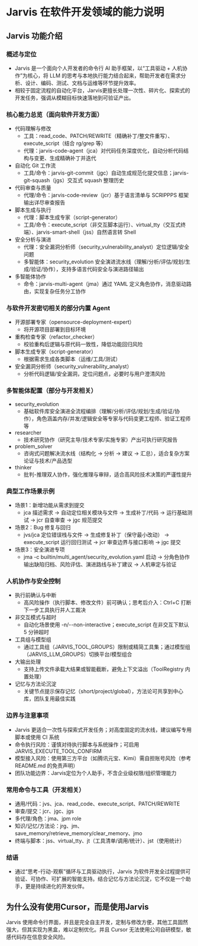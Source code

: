 # Jarvis 在软件开发领域的能力说明

## Jarvis 功能介绍

### 概述与定位
- Jarvis 是一个面向个人开发者的命令行 AI 助手框架，以“工具驱动 + 人机协作”为核心，将 LLM 的思考与本地执行能力结合起来，帮助开发者在需求分析、设计、编码、测试、文档与运维等环节提升效率。
- 相较于固定流程的自动化平台，Jarvis更擅长处理一次性、碎片化、探索式的开发任务，强调从模糊目标快速落地到可验证产出。

### 核心能力总览（面向软件开发方面）
- 代码理解与修改
  - 工具：read_code、PATCH/REWRITE（精确补丁/整文件重写）、execute_script（结合 rg/grep 等）
  - 代理：jarvis-code-agent（jca）对代码任务深度优化，自动分析代码结构与变更、生成精确补丁并迭代
- 自动化 Git 工作流
  - 工具/命令：jarvis-git-commit（jgc）自动生成规范化提交信息；jarvis-git-squash（jgs）交互式 squash 整理历史
- 代码审查与质量
  - 代理/命令：jarvis-code-review（jcr）基于语言清单与 SCRIPPPS 框架输出详尽审查报告
- 脚本生成与执行
  - 代理：脚本生成专家（script-generator）
  - 工具/命令：execute_script（非交互脚本运行）、virtual_tty（交互式终端）、jarvis-smart-shell（jss）自然语言转 Shell
- 安全分析与演进
  - 代理：安全漏洞分析师（security_vulnerability_analyst）定位逻辑/安全问题
  - 多智能体：security_evolution 安全演进流水线（理解/分析/评估/规划/生成/验证/协作），支持多语言代码安全与演进路径输出
- 多智能体协作
  - 命令：jarvis-multi-agent（jma）通过 YAML 定义角色协作，消息驱动路由，实现复杂任务分工协作

### 与软件开发密切相关的部分内置 Agent
- 开源部署专家（opensource-deployment-expert）
  - 将开源项目部署到目标环境
- 重构检查专家（refactor_checker）
  - 校验重构后逻辑与原代码一致性，降低功能回归风险
- 脚本生成专家（script-generator）
  - 根据需求生成各类脚本（运维/工具/测试）
- 安全漏洞分析师（security_vulnerability_analyst）
  - 分析代码逻辑/安全漏洞，定位问题点，必要时与用户澄清风险

### 多智能体配置（部分与开发相关）
- security_evolution
  - 基础软件库安全演进全流程编排（理解/分析/评估/规划/生成/验证/协作），角色涵盖内存/并发/逻辑安全等专家与代码变更工程师、验证工程师等
- researcher
  - 技术研究协作（研究主导/技术专家/实施专家）产出可执行研究报告
- problem_solver
  - 咨询式问题解决流水线（结构化 -> 分析 -> 建议 -> 汇总），适合复杂方案论证与技术/产品选型
- thinker
  - 批判-推理双人协作，强化推理与审辩，适合高风险技术决策的严谨性提升

### 典型工作场景示例
- 场景1：新增功能从需求到提交
  - jca 描述需求 -> 自动定位相关模块与文件 -> 生成补丁/代码 -> 运行基础测试 -> jcr 自查审查 -> jgc 规范提交
- 场景2：Bug 修复与回归
  - jvs/jca 定位错误栈与文件 -> 生成修复补丁（保守最小改动） -> execute_script 运行回归测试 -> jcr 审查边界与接口影响 -> jgc 提交
- 场景3：安全演进专项
  - jma -c builtin/multi_agent/security_evolution.yaml 启动 -> 分角色协作输出缺陷归档、风险评估、演进路线与补丁建议 -> 人机审定与验证

### 人机协作与安全控制
- 执行前确认与中断
  - 高风险操作（执行脚本、修改文件）前可确认；思考后介入：Ctrl+C 打断下一步工具执行并人工裁决
- 非交互模式与超时
  - 自动化场景使用 -n/--non-interactive；execute_script 在非交互下默认 5 分钟超时
- 工具组与模型组
  - 通过工具组（JARVIS_TOOL_GROUPS）限制或精简工具集；通过模型组（JARVIS_LLM_GROUPS）切换平台/模型组合
- 大输出处理
  - 支持上传文件承载大结果或智能截断，避免上下文溢出（ToolRegistry 内置处理）
- 记忆与方法论沉淀
  - 关键节点提示保存记忆（short/project/global），方法论可共享到中心库，团队复用最佳实践


### 边界与注意事项
- Jarvis 更适合一次性与探索式开发任务；对高度固定的流水线，建议编写专用脚本或使用 CI 系统
- 命令执行风险：谨慎对待执行脚本与系统操作；可启用 JARVIS_EXECUTE_TOOL_CONFIRM
- 模型接入风险：使用第三方平台（如腾讯元宝、Kimi）需自担账号风险（参考 README.md 的免责声明）
- 团队功能边界：Jarvis定位为个人助手，不含企业级权限/组织管理能力

### 常用命令与工具（开发相关）
- 通用/代码：jvs、jca、read_code、execute_script、PATCH/REWRITE
- 审查/提交：jcr、jgc、jgs
- 多代理/角色：jma、jpm role
- 知识/记忆/方法论：jrg、jm、save_memory/retrieve_memory/clear_memory、jmo
- 终端与脚本：jss、virtual_tty、jt（工具清单/调用/统计）、jst（使用统计）

### 结语
- 通过“思考-行动-观察”循环与工具驱动执行，Jarvis 为软件开发全过程提供可验证、可协作、可扩展的智能支持。结合记忆与方法论沉淀，它不仅是一个助手，更是持续进化的开发伙伴。

## 为什么没有使用Cursor，而是使用Jarvis

Jarvis 使用命令行界面，并且是完全自主开发，定制与修改方便，其他工具固然强大，但其实现为黑盒，难以定制优化。并且 Cursor 无法使用公司自研模型，敏感代码存在信息安全风险。
